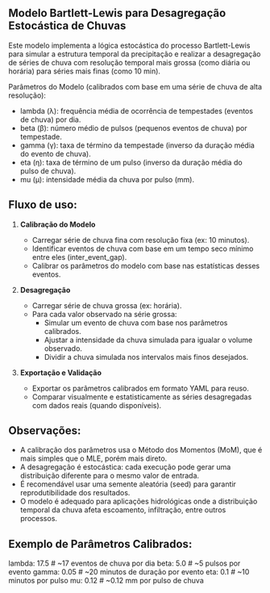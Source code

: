 Modelo Bartlett-Lewis para Desagregação Estocástica de Chuvas
--------------------------------------------------------------

Este modelo implementa a lógica estocástica do processo Bartlett-Lewis para simular a estrutura temporal da precipitação
e realizar a desagregação de séries de chuva com resolução temporal mais grossa (como diária ou horária) para séries mais finas (como 10 min).

Parâmetros do Modelo (calibrados com base em uma série de chuva de alta resolução):
- lambda (λ): frequência média de ocorrência de tempestades (eventos de chuva) por dia.
- beta (β): número médio de pulsos (pequenos eventos de chuva) por tempestade.
- gamma (γ): taxa de término da tempestade (inverso da duração média do evento de chuva).
- eta (η): taxa de término de um pulso (inverso da duração média do pulso de chuva).
- mu (μ): intensidade média da chuva por pulso (mm).

Fluxo de uso:
-------------
1. **Calibração do Modelo**
    - Carregar série de chuva fina com resolução fixa (ex: 10 minutos).
    - Identificar eventos de chuva com base em um tempo seco mínimo entre eles (inter_event_gap).
    - Calibrar os parâmetros do modelo com base nas estatísticas desses eventos.

2. **Desagregação**
    - Carregar série de chuva grossa (ex: horária).
    - Para cada valor observado na série grossa:
        - Simular um evento de chuva com base nos parâmetros calibrados.
        - Ajustar a intensidade da chuva simulada para igualar o volume observado.
        - Dividir a chuva simulada nos intervalos mais finos desejados.

3. **Exportação e Validação**
    - Exportar os parâmetros calibrados em formato YAML para reuso.
    - Comparar visualmente e estatisticamente as séries desagregadas com dados reais (quando disponíveis).

Observações:
------------
- A calibração dos parâmetros usa o Método dos Momentos (MoM), que é mais simples que o MLE, porém mais direto.
- A desagregação é estocástica: cada execução pode gerar uma distribuição diferente para o mesmo valor de entrada.
- É recomendável usar uma semente aleatória (seed) para garantir reprodutibilidade dos resultados.
- O modelo é adequado para aplicações hidrológicas onde a distribuição temporal da chuva afeta escoamento, infiltração, entre outros processos.

Exemplo de Parâmetros Calibrados:
---------------------------------
lambda: 17.5        # ~17 eventos de chuva por dia
beta: 5.0           # ~5 pulsos por evento
gamma: 0.05         # ~20 minutos de duração por evento
eta: 0.1            # ~10 minutos por pulso
mu: 0.12            # ~0.12 mm por pulso de chuva